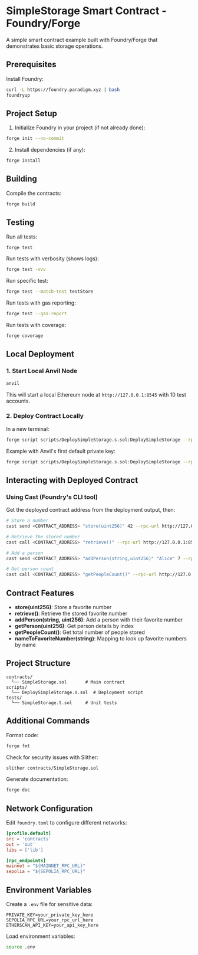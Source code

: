 # SimpleStorage Smart Contract - Foundry/Forge

A simple smart contract example built with Foundry/Forge that demonstrates basic storage operations.

## Prerequisites

Install Foundry:
```bash
curl -L https://foundry.paradigm.xyz | bash
foundryup
```

## Project Setup

1. Initialize Foundry in your project (if not already done):
```bash
forge init --no-commit
```

2. Install dependencies (if any):
```bash
forge install
```

## Building

Compile the contracts:
```bash
forge build
```

## Testing

Run all tests:
```bash
forge test
```

Run tests with verbosity (shows logs):
```bash
forge test -vvv
```

Run specific test:
```bash
forge test --match-test testStore
```

Run tests with gas reporting:
```bash
forge test --gas-report
```

Run tests with coverage:
```bash
forge coverage
```

## Local Deployment

### 1. Start Local Anvil Node
```bash
anvil
```

This will start a local Ethereum node at `http://127.0.0.1:8545` with 10 test accounts.

### 2. Deploy Contract Locally
In a new terminal:
```bash
forge script scripts/DeploySimpleStorage.s.sol:DeploySimpleStorage --rpc-url http://127.0.0.1:8545 --broadcast --private-key <PRIVATE_KEY_FROM_ANVIL>
```

Example with Anvil's first default private key:
```bash
forge script scripts/DeploySimpleStorage.s.sol:DeploySimpleStorage --rpc-url http://127.0.0.1:8545 --broadcast --private-key 0xac0974bec39a17e36ba4a6b4d238ff944bacb478cbed5efcae784d7bf4f2ff80
```

## Interacting with Deployed Contract

### Using Cast (Foundry's CLI tool)

Get the deployed contract address from the deployment output, then:

```bash
# Store a number
cast send <CONTRACT_ADDRESS> "store(uint256)" 42 --rpc-url http://127.0.0.1:8545 --private-key <PRIVATE_KEY>

# Retrieve the stored number
cast call <CONTRACT_ADDRESS> "retrieve()" --rpc-url http://127.0.0.1:8545

# Add a person
cast send <CONTRACT_ADDRESS> "addPerson(string,uint256)" "Alice" 7 --rpc-url http://127.0.0.1:8545 --private-key <PRIVATE_KEY>

# Get person count
cast call <CONTRACT_ADDRESS> "getPeopleCount()" --rpc-url http://127.0.0.1:8545
```

## Contract Features

- **store(uint256)**: Store a favorite number
- **retrieve()**: Retrieve the stored favorite number
- **addPerson(string, uint256)**: Add a person with their favorite number
- **getPerson(uint256)**: Get person details by index
- **getPeopleCount()**: Get total number of people stored
- **nameToFavoriteNumber(string)**: Mapping to look up favorite numbers by name

## Project Structure

```
contracts/
  └── SimpleStorage.sol       # Main contract
scripts/
  └── DeploySimpleStorage.s.sol  # Deployment script
tests/
  └── SimpleStorage.t.sol     # Unit tests
```

## Additional Commands

Format code:
```bash
forge fmt
```

Check for security issues with Slither:
```bash
slither contracts/SimpleStorage.sol
```

Generate documentation:
```bash
forge doc
```

## Network Configuration

Edit `foundry.toml` to configure different networks:

```toml
[profile.default]
src = 'contracts'
out = 'out'
libs = ['lib']

[rpc_endpoints]
mainnet = "${MAINNET_RPC_URL}"
sepolia = "${SEPOLIA_RPC_URL}"
```

## Environment Variables

Create a `.env` file for sensitive data:
```
PRIVATE_KEY=your_private_key_here
SEPOLIA_RPC_URL=your_rpc_url_here
ETHERSCAN_API_KEY=your_api_key_here
```

Load environment variables:
```bash
source .env
```